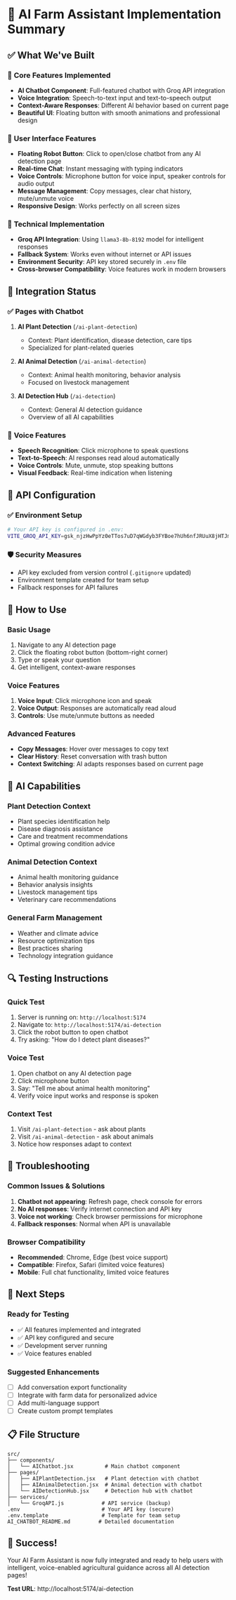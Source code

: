 # 🤖 AI Farm Assistant Implementation Summary

## ✅ What We've Built

### 🎯 **Core Features Implemented**
- **AI Chatbot Component**: Full-featured chatbot with Groq API integration
- **Voice Integration**: Speech-to-text input and text-to-speech output
- **Context-Aware Responses**: Different AI behavior based on current page
- **Beautiful UI**: Floating button with smooth animations and professional design

### 📱 **User Interface Features**
- **Floating Robot Button**: Click to open/close chatbot from any AI detection page
- **Real-time Chat**: Instant messaging with typing indicators
- **Voice Controls**: Microphone button for voice input, speaker controls for audio output
- **Message Management**: Copy messages, clear chat history, mute/unmute voice
- **Responsive Design**: Works perfectly on all screen sizes

### 🔧 **Technical Implementation**
- **Groq API Integration**: Using `llama3-8b-8192` model for intelligent responses
- **Fallback System**: Works even without internet or API issues
- **Environment Security**: API key stored securely in `.env` file
- **Cross-browser Compatibility**: Voice features work in modern browsers

## 🚀 **Integration Status**

### ✅ **Pages with Chatbot**
1. **AI Plant Detection** (`/ai-plant-detection`)
   - Context: Plant identification, disease detection, care tips
   - Specialized for plant-related queries

2. **AI Animal Detection** (`/ai-animal-detection`)
   - Context: Animal health monitoring, behavior analysis
   - Focused on livestock management

3. **AI Detection Hub** (`/ai-detection`)
   - Context: General AI detection guidance
   - Overview of all AI capabilities

### 🎤 **Voice Features**
- **Speech Recognition**: Click microphone to speak questions
- **Text-to-Speech**: AI responses read aloud automatically
- **Voice Controls**: Mute, unmute, stop speaking buttons
- **Visual Feedback**: Real-time indication when listening

## 🔑 **API Configuration**

### ✅ **Environment Setup**
```bash
# Your API key is configured in .env:
VITE_GROQ_API_KEY=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
```

### 🛡️ **Security Measures**
- API key excluded from version control (`.gitignore` updated)
- Environment template created for team setup
- Fallback responses for API failures

## 🎯 **How to Use**

### **Basic Usage**
1. Navigate to any AI detection page
2. Click the floating robot button (bottom-right corner)
3. Type or speak your question
4. Get intelligent, context-aware responses

### **Voice Features**
1. **Voice Input**: Click microphone icon and speak
2. **Voice Output**: Responses are automatically read aloud
3. **Controls**: Use mute/unmute buttons as needed

### **Advanced Features**
- **Copy Messages**: Hover over messages to copy text
- **Clear History**: Reset conversation with trash button
- **Context Switching**: AI adapts responses based on current page

## 🧠 **AI Capabilities**

### **Plant Detection Context**
- Plant species identification help
- Disease diagnosis assistance
- Care and treatment recommendations
- Optimal growing condition advice

### **Animal Detection Context**
- Animal health monitoring guidance
- Behavior analysis insights
- Livestock management tips
- Veterinary care recommendations

### **General Farm Management**
- Weather and climate advice
- Resource optimization tips
- Best practices sharing
- Technology integration guidance

## 🔍 **Testing Instructions**

### **Quick Test**
1. Server is running on: `http://localhost:5174`
2. Navigate to: `http://localhost:5174/ai-detection`
3. Click the robot button to open chatbot
4. Try asking: "How do I detect plant diseases?"

### **Voice Test**
1. Open chatbot on any AI detection page
2. Click microphone button
3. Say: "Tell me about animal health monitoring"
4. Verify voice input works and response is spoken

### **Context Test**
1. Visit `/ai-plant-detection` - ask about plants
2. Visit `/ai-animal-detection` - ask about animals
3. Notice how responses adapt to context

## 🐛 **Troubleshooting**

### **Common Issues & Solutions**
1. **Chatbot not appearing**: Refresh page, check console for errors
2. **No AI responses**: Verify internet connection and API key
3. **Voice not working**: Check browser permissions for microphone
4. **Fallback responses**: Normal when API is unavailable

### **Browser Compatibility**
- **Recommended**: Chrome, Edge (best voice support)
- **Compatible**: Firefox, Safari (limited voice features)
- **Mobile**: Full chat functionality, limited voice features

## 🚀 **Next Steps**

### **Ready for Testing**
- ✅ All features implemented and integrated
- ✅ API key configured and secure
- ✅ Development server running
- ✅ Voice features enabled

### **Suggested Enhancements**
- [ ] Add conversation export functionality
- [ ] Integrate with farm data for personalized advice
- [ ] Add multi-language support
- [ ] Create custom prompt templates

## 📋 **File Structure**
```
src/
├── components/
│   └── AIChatbot.jsx          # Main chatbot component
├── pages/
│   ├── AIPlantDetection.jsx   # Plant detection with chatbot
│   ├── AIAnimalDetection.jsx  # Animal detection with chatbot
│   └── AIDetectionHub.jsx     # Detection hub with chatbot
├── services/
│   └── GroqAPI.js            # API service (backup)
.env                          # Your API key (secure)
.env.template                 # Template for team setup
AI_CHATBOT_README.md         # Detailed documentation
```

## 🎉 **Success!**
Your AI Farm Assistant is now fully integrated and ready to help users with intelligent, voice-enabled agricultural guidance across all AI detection pages!

**Test URL**: http://localhost:5174/ai-detection
